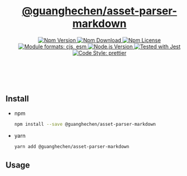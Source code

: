 <header>
  <h1 align="center">
    <a href="https://github.com/guanghechen/yozora/tree/main/packages/asset-parser-markdown#readme">@guanghechen/asset-parser-markdown</a>
  </h1>
  <div align="center">
    <a href="https://www.npmjs.com/package/@guanghechen/asset-parser-markdown">
      <img
        alt="Npm Version"
        src="https://img.shields.io/npm/v/@guanghechen/asset-parser-markdown.svg"
      />
    </a>
    <a href="https://www.npmjs.com/package/@guanghechen/asset-parser-markdown">
      <img
        alt="Npm Download"
        src="https://img.shields.io/npm/dm/@guanghechen/asset-parser-markdown.svg"
      />
    </a>
    <a href="https://www.npmjs.com/package/@guanghechen/asset-parser-markdown">
      <img
        alt="Npm License"
        src="https://img.shields.io/npm/l/@guanghechen/asset-parser-markdown.svg"
      />
    </a>
    <a href="#install">
      <img
        alt="Module formats: cjs, esm"
        src="https://img.shields.io/badge/module_formats-cjs%2C%20esm-green.svg"
      />
    </a>
    <a href="https://github.com/nodejs/node">
      <img
        alt="Node.js Version"
        src="https://img.shields.io/node/v/@guanghechen/asset-parser-markdown"
      />
    </a>
    <a href="https://github.com/facebook/jest">
      <img
        alt="Tested with Jest"
        src="https://img.shields.io/badge/tested_with-jest-9c465e.svg"
      />
    </a>
    <a href="https://github.com/prettier/prettier">
      <img
        alt="Code Style: prettier"
        src="https://img.shields.io/badge/code_style-prettier-ff69b4.svg?style=flat-square"
      />
    </a>
  </div>
</header>
<br/>

## Install

* npm

  ```bash
  npm install --save @guanghechen/asset-parser-markdown
  ```

* yarn

  ```bash
  yarn add @guanghechen/asset-parser-markdown
  ```

## Usage

